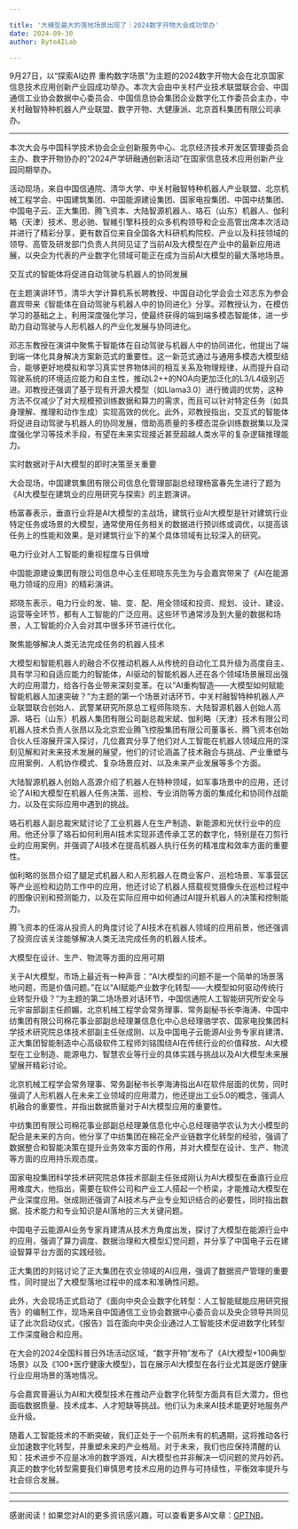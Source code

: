 ```yaml
---

title: '大模型最大的落地场景出现了｜2024数字开物大会成功举办'
date: 2024-09-30
author: ByteAILab

---
```


9月27日，以“探索AI边界 重构数字场景”为主题的2024数字开物大会在北京国家信息技术应用创新产业园成功举办。本次大会由中关村产业技术联盟联合会、中国通信工业协会数据中心委员会、中国信息协会集团企业数字化工作委员会主办，中关村融智特种机器人产业联盟、数字开物、大健康派、北京首科集团有限公司承办。

---
本次大会与中国科学技术协会企业创新服务中心、北京经济技术开发区管理委员会主办、数字开物协办的“2024产学研融通创新活动”在国家信息技术应用创新产业园同期举办。

活动现场，来自中国信通院、清华大学、中关村融智特种机器人产业联盟、北京机械工程学会、中国建筑集团、中国能源建设集团、国家电投集团、中国中纺集团、中国电子云、正大集团、腾飞资本、大陆智源机器人、珞石（山东）机器人、伽利略（天津）技术、思必驰、智維引擎科技的众多机构领导和企业高管出席本次活动并进行了精彩分享，更有数百位来自全国各大科研机构院校、产业以及科技领域的领导、高管及研发部门负责人共同见证了当前AI及大模型在产业中的最新应用进展，以央企为代表的产业数字化领域可能正在成为当前AI大模型的最大落地场景。

交互式的智能体将促进自动驾驶与机器人的协同发展

在主题演讲环节，清华大学计算机系长聘教授、中国自动化学会会士邓志东为参会嘉宾带来《智能体在自动驾驶与机器人中的协同进化》分享。邓教授认为，在模仿学习的基础之上，利用深度强化学习，使最终获得的端到端多模态智能体，进一步助力自动驾驶与人形机器人的产业化发展与协同进化。

邓志东教授在演讲中聚焦于智能体在自动驾驶与机器人中的协同进化，他提出了端到端一体化具身解决方案新范式的重要性。这一新范式通过与通用多模态大模型结合，能够更好地模拟和学习真实世界物体间的相互关系及物理规律，从而提升自动驾驶系统的环境适应能力和自主性，推动L2++的NOA向更加泛化的L3/L4级别迈进。邓教授还强调了基于现有开源大模型（如Llama3.0）进行微调的优势，这种方法不仅减少了对大规模预训练数据和算力的需求，而且可以针对特定任务（如具身理解、推理和动作生成）实现高效的优化。此外，邓教授指出，交互式的智能体将促进自动驾驶与机器人的协同发展，借助高质量的多模态混杂训练数据集以及深度强化学习等技术手段，有望在未来实现接近甚至超越人类水平的复杂逻辑推理能力。

实时数据对于AI大模型的即时决策至关重要

大会现场，中国建筑集团有限公司信息化管理部副总经理杨富春先生进行了题为《AI大模型在建筑业的应用研究与探索》的主题演讲。

杨富春表示，垂直行业将是AI大模型的主战场，建筑行业AI大模型是针对建筑行业特定任务或场景的大模型，通常使用任务相关的数据进行预训练或调优，以提高该任务上的性能和效果，是对建筑行业下的某个具体领域有比较深入的研究。

电力行业对人工智能的重视程度与日俱增

中国能源建设集团有限公司信息中心主任郑晓东先生为与会嘉宾带来了《AI在能源电力领域的应用》的精彩演讲。

郑晓东表示，电力行业的发、输、变、配、用全领域和投资、规划、设计、建设、运营等全环节，都有人工智能的广泛应用。这些环节通常涉及到大量的数据和场景，人工智能的介入会对其中很多环节进行优化。

聚焦能够解决人类无法完成任务的机器人技术

大模型和智能机器人的融合不仅推动机器人从传统的自动化工具升级为高度自主、具有学习和自适应能力的智能体，AI驱动的智能机器人还在各个领域场景展现出强大的应用潜力，给各行各业带来深刻变革。在以“AI重构智造——大模型如何赋能智能机器人加速突破？”为主题的第一个场景对话环节，中关村融智特种机器人产业联盟联合创始人、武警某研究所原总工程师陈晓东、大陆智源机器人创始人高源、珞石（山东）机器人集团有限公司副总裁宋斌、伽利略（天津）技术有限公司机器人技术负责人张昂以及北京宏业腾飞控股集团有限公司董事长、腾飞资本创始合伙人任溶展开深入探讨，几位嘉宾分享了他们对人工智能在机器人领域应用的深刻见解和对未来技术发展的展望，他们的讨论涵盖了技术融合与挑战、产业重塑与应用案例、人机协作模式、复杂场景应对、以及未来产业发展等多个方面。

大陆智源机器人创始人高源介绍了机器人在特种领域，如军事场景中的应用，还讨论了AI和大模型在机器人任务决策、巡检、专业消防等方面的集成化和协同作战能力，以及在实际应用中遇到的挑战。

珞石机器人副总裁宋斌讨论了工业机器人在生产制造、新能源和光伏行业中的应用。他还分享了珞石如何利用AI技术实现非遗传承工艺的数字化，特别是在刀剪行业的应用案例，并强调了AI技术在提高机器人执行任务的精准度和效率方面的重要性。

伽利略的张昂介绍了腿足式机器人和人形机器人在商业客户、巡检场景、军事营区等产业巡检和边防工作中的应用，他还讨论了机器人搭载视觉摄像头在巡检过程中的图像识别和预测能力，以及在实际应用中如何通过AI提升机器人的决策和控制能力。

腾飞资本的任溶从投资人的角度讨论了AI技术在机器人领域的应用前景，他还强调了投资应该关注能够解决人类无法完成任务的机器人技术。

大模型在设计、生产、物流等方面的应用可期

关于AI大模型，市场上最近有一种声音：“AI大模型的问题不是一个简单的场景落地问题，而是价值问题。”在以“AI赋能产业数字化转型——大模型如何驱动传统行业转型升级？”为主题的第二场场景对话环节，中国信通院人工智能研究所安全与元宇宙部副主任颜媚，北京机械工程学会常务理事、常务副秘书长李海涛、中国中纺集团有限公司棉花事业部副总经理兼信息化中心总经理骆学农、国家电投集团科学技术研究院总体技术部副主任张成刚、以及中国电子云能源AI业务专家肖建清、正大集团智能制造中心高级软件工程师刘铭围绕AI在传统行业的价值释放、AI大模型在工业制造、能源电力、智慧农业等行业的具体实践与挑战以及AI大模型未来展望展开精彩讨论。

北京机械工程学会常务理事、常务副秘书长李海涛指出AI在软件层面的优势，同时强调了人形机器人在未来工业领域的应用潜力，他还提出工业5.0的概念，强调人机融合的重要性，并指出数据质量对于AI大模型应用的重要性。

中纺集团有限公司棉花事业部副总经理兼信息化中心总经理骆学农认为大小模型的配合是未来的方向，他分享了中纺集团在棉花全产业链数字化转型的经验，强调了数据整合和智能决策在提升业务效率方面的作用，并对大模型在设计、生产、物流等方面的应用持乐观态度。

国家电投集团科学技术研究院总体技术部副主任张成刚认为AI大模型在垂直行业应用难度大，他指出，需要在软件公司和产业工人搭起一个桥梁，才能推动大模型在产业深度应用。张成刚还强调了AI技术与产业专业知识结合的必要性，同时指出数据、技术能力和专业知识是AI落地的三大关键问题。

中国电子云能源AI业务专家肖建清从技术方角度出发，探讨了大模型在能源行业中的应用，强调了算力调度、数据治理和大模型幻觉问题，并分享了中国电子云在建设智算平台方面的实践经验。

正大集团的刘铭讨论了正大集团在农业领域的AI应用，强调了数据资产管理的重要性，同时提出了大模型落地过程中的成本和准确性问题。

此外，大会现场正式启动了《面向中央企业数字化转型：人工智能赋能应用研究报告》的编制工作，现场来自中国通信工业协会数据中心委员会以及央企领导共同见证了此次启动仪式，《报告》旨在面向中央企业通过人工智能技术促进数字化转型工作深度融合和应用。

在大会的2024全国科普日外场活动区域，“数字开物”发布了《AI大模型+100典型场景》以及《100+医疗健康大模型》，旨在展示AI大模型在各行业尤其是医疗健康行业应用场景的落地情况。

与会嘉宾普遍认为AI和大模型技术在推动产业数字化转型方面具有巨大潜力，但也面临数据质量、技术成本、人才短缺等挑战。他们认为未来AI技术能更好地服务产业升级。

随着人工智能技术的不断突破，我们正处于一个前所未有的机遇期，这将推动各行业加速数字化转型，并重塑未来的产业格局。对于未来，我们也应保持清醒的认知：技术进步不应是冰冷的数字游戏，AI大模型也并非解决一切问题的灵丹妙药。真正的数字化转型需要我们审慎思考技术应用的边界与可持续性，平衡效率提升与社会综合发展。

---
---
感谢阅读！如果您对AI的更多资讯感兴趣，可以查看更多AI文章：[GPTNB](https://gptnb.com)。